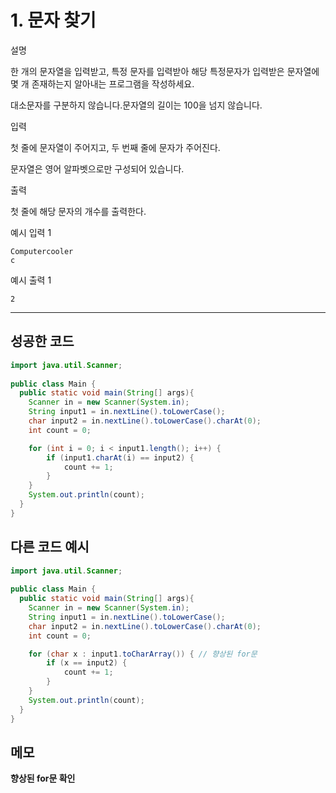# 1. 문자 찾기

설명



한 개의 문자열을 입력받고, 특정 문자를 입력받아 해당 특정문자가 입력받은 문자열에 몇 개 존재하는지 알아내는 프로그램을 작성하세요.

대소문자를 구분하지 않습니다.문자열의 길이는 100을 넘지 않습니다.



입력



첫 줄에 문자열이 주어지고, 두 번째 줄에 문자가 주어진다.

문자열은 영어 알파벳으로만 구성되어 있습니다.



출력



첫 줄에 해당 문자의 개수를 출력한다.



예시 입력 1 

```
Computercooler
c
```

예시 출력 1

```
2
```

------

## 성공한 코드

```java
import java.util.Scanner;
  
public class Main {
  public static void main(String[] args){
    Scanner in = new Scanner(System.in);
    String input1 = in.nextLine().toLowerCase();
    char input2 = in.nextLine().toLowerCase().charAt(0);
    int count = 0;

    for (int i = 0; i < input1.length(); i++) {
    	if (input1.charAt(i) == input2) {
    		count += 1;
    	}
    }
    System.out.println(count);
  }
}
```

## 다른 코드 예시

```java
import java.util.Scanner;
  
public class Main {
  public static void main(String[] args){
    Scanner in = new Scanner(System.in);
    String input1 = in.nextLine().toLowerCase();
    char input2 = in.nextLine().toLowerCase().charAt(0);
    int count = 0;

    for (char x : input1.toCharArray()) { // 향상된 for문
    	if (x == input2) {
    		count += 1;
    	}
    }
    System.out.println(count);
  }
}
```

## 메모

**향상된 for문 확인**